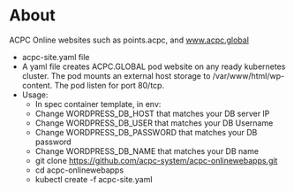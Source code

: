 # About 
ACPC Online websites such as points.acpc, and www.acpc.global

 * acpc-site.yaml file
  * A yaml file creates ACPC.GLOBAL pod website on any ready kubernetes cluster. The pod mounts an external host storage to /var/www/html/wp-content. The pod listen for port 80/tcp.
  * Usage:
     * In spec container template, in env:
      * Change WORDPRESS_DB_HOST that matches your DB server IP
      * Change WORDPRESS_DB_USER that matches your DB Username
      * Change WORDPRESS_DB_PASSWORD that matches your DB password
      * Change WORDPRESS_DB_NAME that matches your DB name
     * git clone https://github.com/acpc-system/acpc-onlinewebapps.git
     * cd  acpc-onlinewebapps
     * kubectl create -f acpc-site.yaml
